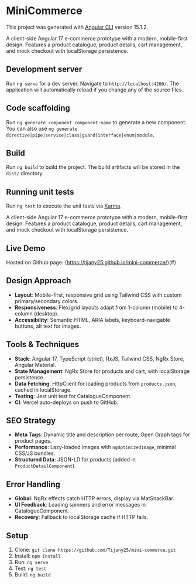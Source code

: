 # MiniCommerce

This project was generated with [Angular CLI](https://github.com/angular/angular-cli) version 15.1.2.

A client-side Angular 17 e-commerce prototype with a modern, mobile-first design. Features a product catalogue, product details, cart management, and mock checkout with localStorage persistence.


## Development server

Run `ng serve` for a dev server. Navigate to `http://localhost:4200/`. The application will automatically reload if you change any of the source files.

## Code scaffolding

Run `ng generate component component-name` to generate a new component. You can also use `ng generate directive|pipe|service|class|guard|interface|enum|module`.

## Build

Run `ng build` to build the project. The build artifacts will be stored in the `dist/` directory.

## Running unit tests

Run `ng test` to execute the unit tests via [Karma](https://karma-runner.github.io).

A client-side Angular 17 e-commerce prototype with a modern, mobile-first design. Features a product catalogue, product details, cart management, and mock checkout with localStorage persistence.

## Live Demo
Hosted on Github page: (https://tijany25.github.io/mini-commerce/)(#)

## Design Approach
- **Layout**: Mobile-first, responsive grid using Tailwind CSS with custom primary/secondary colors.
- **Responsiveness**: Flex/grid layouts adapt from 1-column (mobile) to 4-column (desktop).
- **Accessibility**: Semantic HTML, ARIA labels, keyboard-navigable buttons, alt text for images.

## Tools & Techniques
- **Stack**: Angular 17, TypeScript (strict), RxJS, Tailwind CSS, NgRx Store, Angular Material.
- **State Management**: NgRx Store for products and cart, with localStorage persistence.
- **Data Fetching**: HttpClient for loading products from `products.json`, cached in localStorage.
- **Testing**: Jest unit test for CatalogueComponent.
- **CI**: Vercel auto-deploys on push to GitHub.

## SEO Strategy
- **Meta Tags**: Dynamic title and description per route, Open Graph tags for product pages.
- **Performance**: Lazy-loaded images with `ngOptimizedImage`, minimal CSS/JS bundles.
- **Structured Data**: JSON-LD for products (added in `ProductDetailComponent`).

## Error Handling
- **Global**: NgRx effects catch HTTP errors, display via MatSnackBar.
- **UI Feedback**: Loading spinners and error messages in CatalogueComponent.
- **Recovery**: Fallback to localStorage cache if HTTP fails.

## Setup
1. Clone: `git clone https://github.com/Tijany25/mini-commerce.git`
2. Install: `npm install`
3. Run: `ng serve`
4. Test: `ng test`
5. Build: `ng build`
